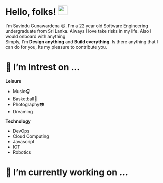<!--
[![Header]( "Header")](https://some-url.dev/)
-->
# Hello, folks! <img src="https://github.com/savindug/Savindug/blob/main/wave.gif" width="30px">


I'm Savindu Gunawardena 😃. I'm a 22 year old Software Engineering undergraduate from Sri Lanka. Always I love take risks in my life. Also I would onboard with anything  
Simply, I'm **Design anything** and **Build everything**. 
Is there anything that I can do for you, Its my pleasure to contribute you.

# 🔭 I’m Intrest on ...

**Leisure**
- Music🎧
- Basketball🏀
- Photography📷
- Dreaming

**Technology**
- DevOps
- Cloud Computing
- Javascript
- IOT
- Robotics
    
# 🔭 I’m currently working on ...
<!--
- 🌱 I’m currently learning ...
- 👯 I’m looking to collaborate on ...
- 🤔 I’m looking for help with ...
- 💬 Ask me about ...
- 📫 How to reach me: ...
- 😄 Pronouns: ...
- ⚡ Fun fact: ...
-->


